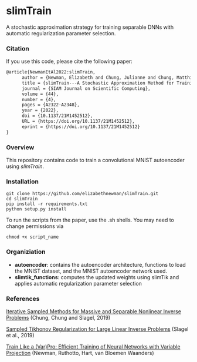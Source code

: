 # slimTrain

A stochastic approximation strategy for training separable DNNs with automatic regularization parameter selection.



### Citation

If you use this code, please cite the following paper:

```latex
@article{NewmanEtAl2022:slimTrain,
      author = {Newman, Elizabeth and Chung, Julianne and Chung, Matthias and Ruthotto, Lars},
      title = {slimTrain---A Stochastic Approximation Method for Training Separable Deep Neural Networks},
      journal = {SIAM Journal on Scientific Computing},
      volume = {44},
      number = {4},
      pages = {A2322-A2348},
      year = {2022},
      doi = {10.1137/21M1452512},
      URL = {https://doi.org/10.1137/21M1452512},
      eprint = {https://doi.org/10.1137/21M1452512}
}
```

### Overview

This repository contains code to train a convolutional MNIST autoencoder using *slimTrain*.  

### Installation
```angular2html
git clone https://github.com/elizabethnewman/slimTrain.git
cd slimTrain
pip install -r requirements.txt
python setup.py install
```

To run the scripts from the paper, use the .sh shells.  You may need to change permissions via
```angular2html
chmod +x script_name
```

### Organiziation

* **autoencoder**: contains the autoencoder architecture, functions to load the MNIST dataset, and the MNIST autoencoder network used.
* **slimtik_functions**: computes the updated weights using slimTik and applies automatic regularization parameter selection

### References

[Iterative Sampled Methods for Massive and Separable Nonlinear Inverse Problems](https://par.nsf.gov/servlets/purl/10108292) 
(Chung, Chung and Slagel, 2019)

[Sampled Tikhonov Regularization for Large Linear Inverse Problems](https://arxiv.org/abs/1812.06165) 
(Slagel et al., 2019)

[Train Like a (Var)Pro: Efficient Training of Neural Networks with Variable Projection](https://arxiv.org/abs/2007.13171)
(Newman, Ruthotto, Hart, van Bloemen Waanders)



